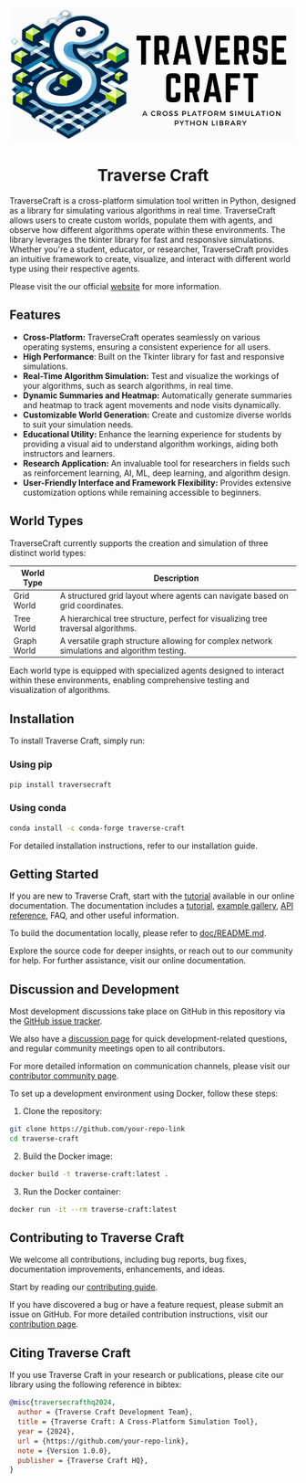 <picture align="center">
  <!-- <source media="(prefers-color-scheme: dark)" srcset="traverseCraft/icons/logo/traverseCraftExtentedLogo.png"> -->
  <img alt="Traverse Craft Logo" src="traverseCraft/icons/logo/traverseCraftLandscapeLogo.png">
</picture>

<center>
  <h1>
  Traverse Craft
  </h1>
</center>

TraverseCraft is a cross-platform simulation tool written in Python, designed as a library for simulating various algorithms in real time. TraverseCraft allows users to create custom worlds, populate them with agents, and observe how different algorithms operate within these environments. The library leverages the tkinter library for fast and responsive simulations. Whether you're a student, educator, or researcher, TraverseCraft provides an intuitive framework to create, visualize, and interact with different world type using their respective agents. 

Please visit the our official [website]() for more information.

## Features

- **Cross-Platform:** TraverseCraft operates seamlessly on various operating systems, ensuring a consistent experience for all users.
- **High Performance**: Built on the Tkinter library for fast and responsive simulations.
- **Real-Time Algorithm Simulation:** Test and visualize the workings of your algorithms, such as search algorithms, in real time.
- **Dynamic Summaries and Heatmap:** Automatically generate summaries and heatmap to track agent movements and node visits dynamically.
- **Customizable World Generation:** Create and customize diverse worlds to suit your simulation needs.
- **Educational Utility:** Enhance the learning experience for students by providing a visual aid to understand algorithm workings, aiding both instructors and learners.
- **Research Application:** An invaluable tool for researchers in fields such as reinforcement learning, AI, ML, deep learning, and algorithm design.
- **User-Friendly Interface and Framework Flexibility:** Provides extensive customization options while remaining accessible to beginners.


## World Types

TraverseCraft currently supports the creation and simulation of three distinct world types:

| World Type  | Description                                                                           |
|-------------|---------------------------------------------------------------------------------------|
| Grid World  | A structured grid layout where agents can navigate based on grid coordinates.         |
| Tree World  | A hierarchical tree structure, perfect for visualizing tree traversal algorithms.     |
| Graph World | A versatile graph structure allowing for complex network simulations and algorithm testing. |

Each world type is equipped with specialized agents designed to interact within these environments, enabling comprehensive testing and visualization of algorithms.

## Installation

To install Traverse Craft, simply run:

### Using pip

```bash
pip install traversecraft
```

### Using conda

```bash
conda install -c conda-forge traverse-craft
```

For detailed installation instructions, refer to our installation guide.

## Getting Started

If you are new to Traverse Craft, start with the [tutorial]() available in our online documentation. The documentation includes a [tutorial](), [example gallery](), [API reference](), FAQ, and other useful information.

To build the documentation locally, please refer to [doc/README.md](sdkfhgjk).

Explore the source code for deeper insights, or reach out to our community for help. For further assistance, visit our online documentation.

## Discussion and Development

Most development discussions take place on GitHub in this repository via the [GitHub issue tracker]().

We also have a [discussion page]() for quick development-related questions, and regular community meetings open to all contributors.

For more detailed information on communication channels, please visit our [contributor community page]().

To set up a development environment using Docker, follow these steps:

1. Clone the repository:

```sh
git clone https://github.com/your-repo-link
cd traverse-craft
```

2. Build the Docker image:

```sh
docker build -t traverse-craft:latest .
```

3. Run the Docker container:

```sh
docker run -it --rm traverse-craft:latest
```

## Contributing to Traverse Craft

We welcome all contributions, including bug reports, bug fixes, documentation improvements, enhancements, and ideas.

Start by reading our [contributing guide]().

If you have discovered a bug or have a feature request, please submit an issue on GitHub. For more detailed contribution instructions, visit our [contribution page]().

## Citing Traverse Craft

If you use Traverse Craft in your research or publications, please cite our library using the following reference in bibtex:

```bibtex
@misc{traversecrafthq2024,
  author = {Traverse Craft Development Team},
  title = {Traverse Craft: A Cross-Platform Simulation Tool},
  year = {2024},
  url = {https://github.com/your-repo-link},
  note = {Version 1.0.0},
  publisher = {Traverse Craft HQ},
}
```